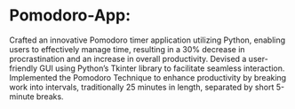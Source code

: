 # Pomodoro-App:
Crafted an innovative Pomodoro timer application utilizing Python, enabling users to effectively manage time, resulting in a 30% decrease in procrastination and an increase in overall productivity.
Devised a user-friendly GUI using Python’s Tkinter library to facilitate seamless interaction.
Implemented the Pomodoro Technique to enhance productivity by breaking work into intervals, traditionally 25 minutes in length, separated by short 5-minute breaks.
